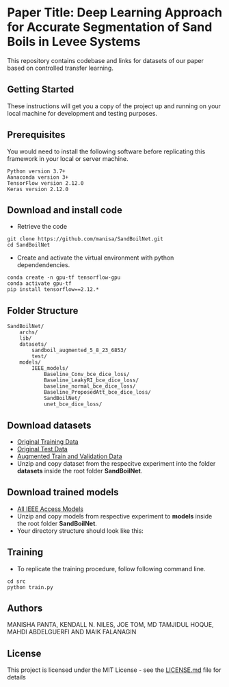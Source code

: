 # Paper Title: Deep Learning Approach for Accurate Segmentation of Sand Boils in Levee Systems
This repository contains codebase and links for datasets of our paper based on controlled transfer learning. 


## Getting Started

These instructions will get you a copy of the project up and running on your local machine for development and testing purposes.

## Prerequisites

You would need to install the following software before replicating this framework in your local or server machine.

```
Python version 3.7+
Aanaconda version 3+
TensorFlow version 2.12.0
Keras version 2.12.0

```

## Download and install code
- Retrieve the code
```
git clone https://github.com/manisa/SandBoilNet.git
cd SandBoilNet
```

- Create and activate the virtual environment with python dependendencies. 
```
conda create -n gpu-tf tensorflow-gpu
conda activate gpu-tf
pip install tensorflow==2.12.*

```

## Folder Structure
```
SandBoilNet/
    archs/
    lib/
    datasets/
        sandboil_augmented_5_8_23_6853/
        test/
    models/
        IEEE_models/
            Baseline_Conv_bce_dice_loss/
            Baseline_LeakyRI_bce_dice_loss/
            baseline_normal_bce_dice_loss/
            Baseline_ProposedAtt_bce_dice_loss/
            SandBoilNet/
            unet_bce_dice_loss/

```

## Download datasets
- [Original Training Data](https://cs.uno.edu/~mpanta1/SandBoilNet/datasets/train.zip) 
- [Original Test Data](https://cs.uno.edu/~mpanta1/SandBoilNet/datasets/test.zip) 
- [Augmented Train and Validation Data](https://cs.uno.edu/~mpanta1/SandBoilNet/datasets/sandboil_augmented_5_8_23_6853.zip)
- Unzip and copy dataset from the respecitve experiment into the folder **datasets** inside the root folder **SandBoilNet**.


## Download trained models
- [All IEEE Access Models](https://cs.uno.edu/~mpanta1/SandBoilNet/models/IEEE_models.zip)
- Unzip and copy models from respective experiment to **models** inside the root folder **SandBoilNet**.
- Your directory structure should look like this:

## Training
- To replicate the training procedure, follow following command line.
```
cd src
python train.py

```

## Authors
MANISHA PANTA, KENDALL N. NILES, JOE TOM, MD TAMJIDUL HOQUE, MAHDI ABDELGUERFI AND MAIK FALANAGIN

## License
This project is licensed under the MIT License - see the [LICENSE.md](LICENSE.md) file for details
